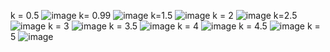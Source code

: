 k = 0.5 
![image](https://github.com/user-attachments/assets/67d280f0-2d00-4c2f-b757-20352b2c7a3e)
k= 0.99
![image](https://github.com/user-attachments/assets/66598f76-b5ad-4ab8-9abb-b3bdf3a4cf31)
k=1.5
![image](https://github.com/user-attachments/assets/93c65622-50de-4dac-bcaf-e7f88410c41c)
k = 2
![image](https://github.com/user-attachments/assets/2fc70d50-f345-4d7b-832e-b6bba1feacdc)
k=2.5
![image](https://github.com/user-attachments/assets/a97ddf1e-f59b-4284-bb3d-144f6c5cc9ae)
k = 3
![image](https://github.com/user-attachments/assets/d9111536-50fc-4810-adc7-a5842fe59d7a)
k = 3.5
![image](https://github.com/user-attachments/assets/1fad7498-069c-4c0a-994e-0f30fc71c3fc)
k = 4
![image](https://github.com/user-attachments/assets/4f8c523b-d55d-40f3-a13f-a9ffa4548640)
k = 4.5 
![image](https://github.com/user-attachments/assets/491cb8f8-7a19-4593-8538-ddb1b0736e73)
k = 5 
![image](https://github.com/user-attachments/assets/82169daf-58d2-4f62-b0bf-f77cd98d7ff2)
